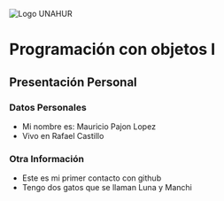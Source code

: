 ![Logo UNAHUR](./UNAHUR.png)

# Programación con objetos I
## Presentación Personal

### Datos Personales
- Mi nombre es: Mauricio Pajon Lopez
- Vivo en Rafael Castillo


### Otra Información
- Este es mi primer contacto con github
- Tengo dos gatos que se llaman Luna y Manchi
